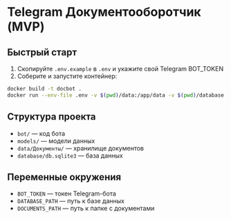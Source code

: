 # Telegram Документооборотчик (MVP)

## Быстрый старт

1. Скопируйте `.env.example` в `.env` и укажите свой Telegram BOT_TOKEN
2. Соберите и запустите контейнер:

```bash
docker build -t docbot .
docker run --env-file .env -v $(pwd)/data:/app/data -v $(pwd)/database:/app/database docbot
```

## Структура проекта

- `bot/` — код бота
- `models/` — модели данных
- `data/Документы/` — хранилище документов
- `database/db.sqlite3` — база данных

## Переменные окружения
- `BOT_TOKEN` — токен Telegram-бота
- `DATABASE_PATH` — путь к базе данных
- `DOCUMENTS_PATH` — путь к папке с документами 